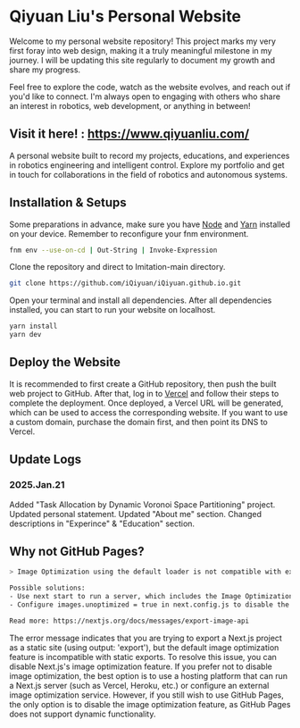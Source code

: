 # Qiyuan Liu's Personal Website
Welcome to my personal website repository! This project marks my very first foray into web design, making it a truly meaningful milestone in my journey. I will be updating this site regularly to document my growth and share my progress.

Feel free to explore the code, watch as the website evolves, and reach out if you'd like to connect. I'm always open to engaging with others who share an interest in robotics, web development, or anything in between!

## Visit it here! : https://www.qiyuanliu.com/
A personal website built to record my projects, educations, and experiences in robotics engineering and intelligent control. Explore my portfolio and get in touch for collaborations in the field of robotics and autonomous systems.

## Installation & Setups
Some preparations in advance, make sure you have [Node](https://nodejs.org/en/download/package-manager) and [Yarn](https://yarnpkg.com/getting-started/install) installed on your device. Remember to reconfigure your fnm environment.
```bash
fnm env --use-on-cd | Out-String | Invoke-Expression
```
Clone the repository and direct to Imitation-main directory.
```bash
git clone https://github.com/iQiyuan/iQiyuan.github.io.git
```
Open your terminal and install all dependencies. After all dependencies installed, you can start to run your website on localhost.
```bash
yarn install
yarn dev
```

## Deploy the Website
It is recommended to first create a GitHub repository, then push the built web project to GitHub. After that, log in to [Vercel](https://vercel.com/) and follow their steps to complete the deployment. Once deployed, a Vercel URL will be generated, which can be used to access the corresponding website. If you want to use a custom domain, purchase the domain first, and then point its DNS to Vercel.

## Update Logs

### 2025.Jan.21
Added "Task Allocation by Dynamic Voronoi Space Partitioning" project. Updated personal statement. Updated "About me" section. Changed descriptions in "Experince" & "Education" section.

## Why not GitHub Pages?
```bash
> Image Optimization using the default loader is not compatible with export.

Possible solutions:
- Use next start to run a server, which includes the Image Optimization API.
- Configure images.unoptimized = true in next.config.js to disable the Image Optimization API.

Read more: https://nextjs.org/docs/messages/export-image-api
```
The error message indicates that you are trying to export a Next.js project as a static site (using output: 'export'), but the default image optimization feature is incompatible with static exports. To resolve this issue, you can disable Next.js's image optimization feature. If you prefer not to disable image optimization, the best option is to use a hosting platform that can run a Next.js server (such as Vercel, Heroku, etc.) or configure an external image optimization service. However, if you still wish to use GitHub Pages, the only option is to disable the image optimization feature, as GitHub Pages does not support dynamic functionality.